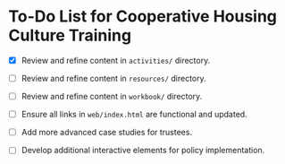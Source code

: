 # To-Do List for Cooperative Housing Culture Training

- [x] Review and refine content in `activities/` directory.
- [ ] Review and refine content in `resources/` directory.
- [ ] Review and refine content in `workbook/` directory.
- [ ] Ensure all links in `web/index.html` are functional and updated.
- [ ] Add more advanced case studies for trustees.
- [ ] Develop additional interactive elements for policy implementation.


